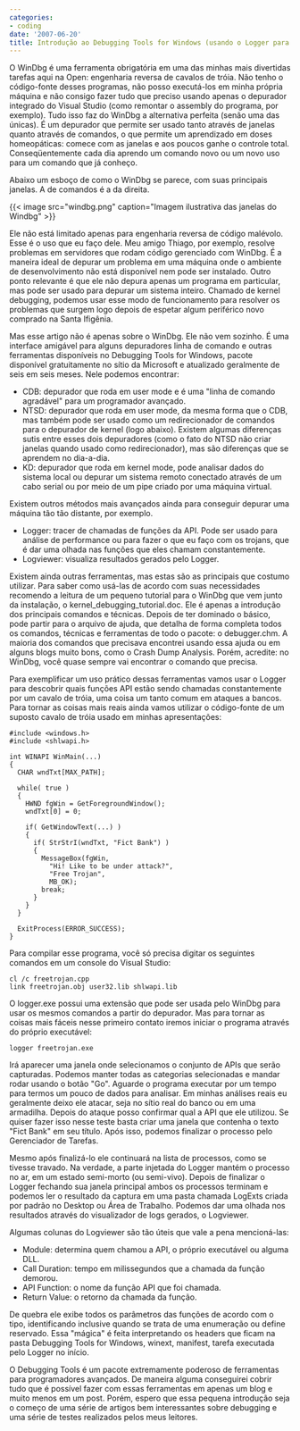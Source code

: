 ```yaml
---
categories:
- coding
date: '2007-06-20'
title: Introdução ao Debugging Tools for Windows (usando o Logger para monitorar APIs)
---
```


O WinDbg é uma ferramenta obrigatória em uma das minhas mais divertidas tarefas aqui na Open: engenharia reversa de cavalos de tróia. Não tenho o código-fonte desses programas, não posso executá-los em minha própria máquina e não consigo fazer tudo que preciso usando apenas o depurador integrado do Visual Studio (como remontar o assembly do programa, por exemplo). Tudo isso faz do WinDbg a alternativa perfeita (senão uma das únicas). É um depurador que permite ser usado tanto através de janelas quanto através de comandos, o que permite um aprendizado em doses homeopáticas: comece com as janelas e aos poucos ganhe o controle total. Conseqüentemente cada dia aprendo um comando novo ou um novo uso para um comando que já conheço.

Abaixo um esboço de como o WinDbg se parece, com suas principais janelas. A de comandos é a da direita.

{{< image src="windbg.png" caption="Imagem ilustrativa das janelas do Windbg" >}}

Ele não está limitado apenas para engenharia reversa de código malévolo. Esse é o uso que eu faço dele. Meu amigo Thiago, por exemplo, resolve problemas em servidores que rodam código gerenciado com WinDbg. É a maneira ideal de depurar um problema em uma máquina onde o ambiente de desenvolvimento não está disponível nem pode ser instalado. Outro ponto relevante é que ele não depura apenas um programa em particular, mas pode ser usado para depurar um sistema inteiro. Chamado de kernel debugging, podemos usar esse modo de funcionamento para resolver os problemas que surgem logo depois de espetar algum periférico novo comprado na Santa Ifigênia.

Mas esse artigo não é apenas sobre o WinDbg. Ele não vem sozinho. É uma interface amigável para alguns depuradores linha de comando e outras ferramentas disponíveis no Debugging Tools for Windows, pacote disponível gratuitamente no sítio da Microsoft e atualizado geralmente de seis em seis meses. Nele podemos encontrar:

 - CDB: depurador que roda em user mode e é uma "linha de comando agradável" para um programador avançado.
 - NTSD: depurador que roda em user mode, da mesma forma que o CDB, mas também pode ser usado como um redirecionador de comandos para o depurador de kernel (logo abaixo). Existem algumas diferenças sutis entre esses dois depuradores (como o fato do NTSD não criar janelas quando usado como redirecionador), mas são diferenças que se aprendem no dia-a-dia.
 - KD: depurador que roda em kernel mode, pode analisar dados do sistema local ou depurar um sistema remoto conectado através de um cabo serial ou por meio de um pipe criado por uma máquina virtual. 

 Existem outros métodos mais avançados ainda para conseguir depurar uma máquina tão tão distante, por exemplo.

 - Logger: tracer de chamadas de funções da API. Pode ser usado para análise de performance ou para fazer o que eu faço com os trojans, que é dar uma olhada nas funções que eles chamam constantemente.
 - Logviewer: visualiza resultados gerados pelo Logger.

Existem ainda outras ferramentas, mas estas são as principais que costumo utilizar. Para saber como usá-las de acordo com suas necessidades recomendo a leitura de um pequeno tutorial para o WinDbg que vem junto da instalação, o kernel_debugging_tutorial.doc. Ele é apenas a introdução dos principais comandos e técnicas. Depois de ter dominado o básico, pode partir para o arquivo de ajuda, que detalha de forma completa todos os comandos, técnicas e ferramentas de todo o pacote: o debugger.chm. A maioria dos comandos que precisava encontrei usando essa ajuda ou em alguns blogs muito bons, como o Crash Dump Analysis. Porém, acredite: no WinDbg, você quase sempre vai encontrar o comando que precisa.

Para exemplificar um uso prático dessas ferramentas vamos usar o Logger para descobrir quais funções API estão sendo chamadas constantemente por um cavalo de tróia, uma coisa um tanto comum em ataques a bancos. Para tornar as coisas mais reais ainda vamos utilizar o código-fonte de um suposto cavalo de tróia usado em minhas apresentações:

    #include <windows.h>
    #include <shlwapi.h>
    
    int WINAPI WinMain(...)
    {
      CHAR wndTxt[MAX_PATH];
    
      while( true )
      {
        HWND fgWin = GetForegroundWindow();
        wndTxt[0] = 0;
    
        if( GetWindowText(...) )
        {
          if( StrStrI(wndTxt, "Fict Bank") )
          {
            MessageBox(fgWin, 
              "Hi! Like to be under attack?",
              "Free Trojan", 
              MB_OK);
            break;
          }
        }
      }
    
      ExitProcess(ERROR_SUCCESS);
    } 

Para compilar esse programa, você só precisa digitar os seguintes comandos em um console do Visual Studio:

    cl /c freetrojan.cpp
    link freetrojan.obj user32.lib shlwapi.lib

O logger.exe possui uma extensão que pode ser usada pelo WinDbg para usar os mesmos comandos a partir do depurador. Mas para tornar as coisas mais fáceis nesse primeiro contato iremos iniciar o programa através do próprio executável:

    logger freetrojan.exe

Irá aparecer uma janela onde selecionamos o conjunto de APIs que serão capturadas. Podemos manter todas as categorias selecionadas e mandar rodar usando o botão "Go". Aguarde o programa executar por um tempo para termos um pouco de dados para analisar. Em minhas análises reais eu geralmente deixo ele atacar, seja no sítio real do banco ou em uma armadilha. Depois do ataque posso confirmar qual a API que ele utilizou. Se quiser fazer isso nesse teste basta criar uma janela que contenha o texto "Fict Bank" em seu título. Após isso, podemos finalizar o processo pelo Gerenciador de Tarefas.

Mesmo após finalizá-lo ele continuará na lista de processos, como se tivesse travado. Na verdade, a parte injetada do Logger mantém o processo no ar, em um estado semi-morto (ou semi-vivo). Depois de finalizar o Logger fechando sua janela principal ambos os processos terminam e podemos ler o resultado da captura em uma pasta chamada LogExts criada por padrão no Desktop ou Área de Trabalho. Podemos dar uma olhada nos resultados através do visualizador de logs gerados, o Logviewer.

Algumas colunas do Logviewer são tão úteis que vale a pena mencioná-las:
    
 - Module: determina quem chamou a API, o próprio executável ou alguma DLL.
 - Call Duration: tempo em milissegundos que a chamada da função demorou.
 - API Function: o nome da função API que foi chamada.
 - Return Value: o retorno da chamada da função.

De quebra ele exibe todos os parâmetros das funções de acordo com o tipo, identificando inclusive quando se trata de uma enumeração ou define reservado. Essa "mágica" é feita interpretando os headers que ficam na pasta Debugging Tools for Windows, winext, manifest, tarefa executada pelo Logger no início.

O Debugging Tools é um pacote extremamente poderoso de ferramentas para programadores avançados. De maneira alguma conseguirei cobrir tudo que é possível fazer com essas ferramentas em apenas um blog e muito menos em um post. Porém, espero que essa pequena introdução seja o começo de uma série de artigos bem interessantes sobre debugging e uma série de testes realizados pelos meus leitores.

